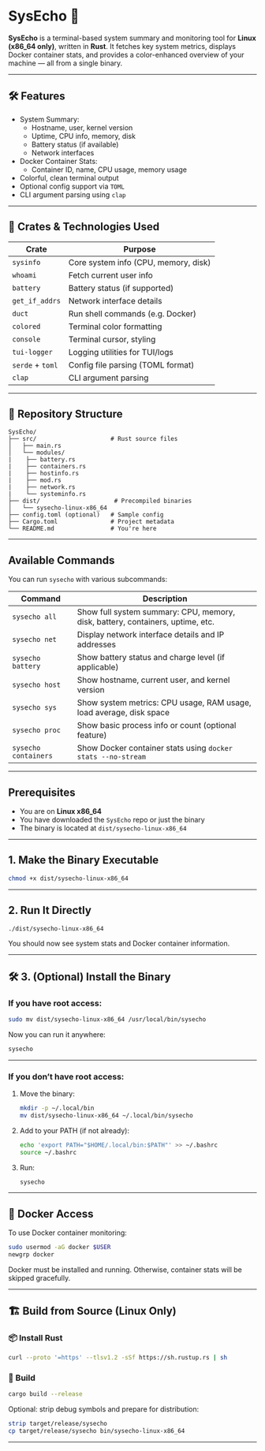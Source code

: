 # SysEcho 🚀

**SysEcho** is a terminal-based system summary and monitoring tool for **Linux (x86_64 only)**, written in **Rust**. It fetches key system metrics, displays Docker container stats, and provides a color-enhanced overview of your machine — all from a single binary.

---

## 🛠️ Features

- System Summary:
  - Hostname, user, kernel version
  - Uptime, CPU info, memory, disk
  - Battery status (if available)
  - Network interfaces
- Docker Container Stats:
  - Container ID, name, CPU usage, memory usage
- Colorful, clean terminal output
- Optional config support via `TOML`
- CLI argument parsing using `clap`

---

## 🔧 Crates & Technologies Used

| Crate        | Purpose                          |
|--------------|----------------------------------|
| `sysinfo`    | Core system info (CPU, memory, disk) |
| `whoami`     | Fetch current user info          |
| `battery`    | Battery status (if supported)    |
| `get_if_addrs` | Network interface details      |
| `duct`       | Run shell commands (e.g. Docker) |
| `colored`    | Terminal color formatting        |
| `console`    | Terminal cursor, styling         |
| `tui-logger` | Logging utilities for TUI/logs   |
| `serde` + `toml` | Config file parsing (TOML format) |
| `clap`       | CLI argument parsing             |

---

## 📁 Repository Structure

```
SysEcho/
├── src/                     # Rust source files
│   ├── main.rs
│   └── modules/
|    ├── battery.rs
|    ├── containers.rs
|    ├── hostinfo.rs
|    ├── mod.rs
|    ├── network.rs
|    └── systeminfo.rs
├── dist/                     # Precompiled binaries
│   └── sysecho-linux-x86_64
├── config.toml (optional)   # Sample config
├── Cargo.toml               # Project metadata
└── README.md                # You're here
```


---

## Available Commands

You can run `sysecho` with various subcommands:

| Command         | Description |
|------------------|-------------|
| `sysecho all`     | Show full system summary: CPU, memory, disk, battery, containers, uptime, etc. |
| `sysecho net`     | Display network interface details and IP addresses |
| `sysecho battery` | Show battery status and charge level (if applicable) |
| `sysecho host`    | Show hostname, current user, and kernel version |
| `sysecho sys`     | Show system metrics: CPU usage, RAM usage, load average, disk space |
| `sysecho proc`    | Show basic process info or count (optional feature) |
| `sysecho containers` | Show Docker container stats using `docker stats --no-stream` |

---

##  Prerequisites

- You are on **Linux x86_64**
- You have downloaded the `SysEcho` repo or just the binary
- The binary is located at `dist/sysecho-linux-x86_64`

---

##  1. Make the Binary Executable

```bash
chmod +x dist/sysecho-linux-x86_64
```

---

##  2. Run It Directly

```bash
./dist/sysecho-linux-x86_64
```

You should now see system stats and Docker container information.

---

## 🛠️ 3. (Optional) Install the Binary

###  If you have root access:

```bash
sudo mv dist/sysecho-linux-x86_64 /usr/local/bin/sysecho
```

Now you can run it anywhere:

```bash
sysecho
```

---

### If you don’t have root access:

1. Move the binary:
   ```bash
   mkdir -p ~/.local/bin
   mv dist/sysecho-linux-x86_64 ~/.local/bin/sysecho
   ```

2. Add to your PATH (if not already):
   ```bash
   echo 'export PATH="$HOME/.local/bin:$PATH"' >> ~/.bashrc
   source ~/.bashrc
   ```

3. Run:
   ```bash
   sysecho
   ```

---


## 🐳 Docker Access

To use Docker container monitoring:

```bash
sudo usermod -aG docker $USER
newgrp docker
```

Docker must be installed and running. Otherwise, container stats will be skipped gracefully.

---

## 🏗️ Build from Source (Linux Only)

### 📦 Install Rust

```bash
curl --proto '=https' --tlsv1.2 -sSf https://sh.rustup.rs | sh
```

### 🔨 Build

```bash
cargo build --release
```

Optional: strip debug symbols and prepare for distribution:

```bash
strip target/release/sysecho
cp target/release/sysecho bin/sysecho-linux-x86_64
```

---

